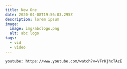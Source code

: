 ```yaml
---
title: New One
date: 2020-04-08T19:56:03.295Z
description: lorem ipsum
image:
  image: img/abclogo.png
  alt: abc logo
tags:
  - vid
  - video
---
```

`youtube: https://www.youtube.com/watch?v=VFrKjhcTAzE`